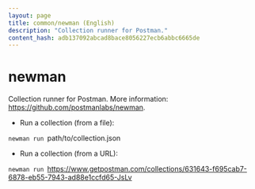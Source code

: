 ```yaml
---
layout: page
title: common/newman (English)
description: "Collection runner for Postman."
content_hash: adb137092abcad8bace8056227ecb6abbc6665de
---
```

# newman

Collection runner for Postman.
More information: <https://github.com/postmanlabs/newman>.

- Run a collection (from a file):

`newman run `<span class="tldr-var badge badge-pill bg-dark-lm bg-white-dm text-white-lm text-dark-dm font-weight-bold">path/to/collection.json</span>

- Run a collection (from a URL):

`newman run `<span class="tldr-var badge badge-pill bg-dark-lm bg-white-dm text-white-lm text-dark-dm font-weight-bold">https://www.getpostman.com/collections/631643-f695cab7-6878-eb55-7943-ad88e1ccfd65-JsLv</span>
